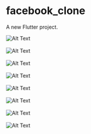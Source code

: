 # facebook_clone

A new Flutter project.

![Alt Text](flutter_01.png)
<br /><br />
![Alt Text](flutter_02.png)
<br /><br />
![Alt Text](flutter_03.png)
<br /><br />
![Alt Text](flutter_04.png)
<br /><br />
![Alt Text](flutter_05.png)
<br /><br />
![Alt Text](flutter_06.png)
<br /><br />
![Alt Text](flutter_07.png)
<br /><br />
![Alt Text](flutter_08.png)

